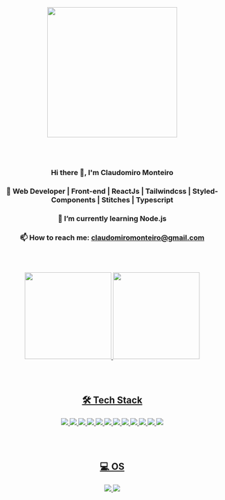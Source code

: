 <div align="center">
  <img src="https://avatars.githubusercontent.com/u/40863800?v=4" height="300" />
 </div>
 
 <br><br>
 
<div align="center">
 <h3>Hi there 👋, I'm Claudomiro Monteiro</h3>
 <h3>🌱 Web Developer | Front-end | ReactJs | Tailwindcss | Styled-Components | Stitches | Typescript</h3>
  <h3> 🌱 I’m currently learning Node.js</h3>
 <h3>📫 How to reach me: <a href="mailto:claudomiromonteiro@gmail.com?subject=Email do Github">claudomiromonteiro@gmail.com<a/></h3>
</div>

<br><br>

<div align="center">
  <a href="https://github.com/claudomiro-monteiro">
  <img height="200em" src="https://github-readme-stats.vercel.app/api?username=claudomiro-monteiro&show_icons=true&theme=dracula&include_all_commits=true&count_private=true"/>
  <img height="200em" src="https://github-readme-stats.vercel.app/api/top-langs/?username=claudomiro-monteiro&layout=compact&langs_count=7&theme=dracula"/>
</div>
  
  <br><br>

## <p align="center"> 🛠 Tech Stack</p> 
  <div align="center">
    <img src="https://img.shields.io/badge/HTML5-E34F26?style=for-the-badge&logo=html5&logoColor=white" />
    <img src="https://img.shields.io/badge/CSS-239120?&style=for-the-badge&logo=css3&logoColor=white" />
    <img src="https://img.shields.io/badge/Sass-CC6699?style=for-the-badge&logo=sass&logoColor=white" />
    <img src="https://img.shields.io/badge/styled--components-DB7093?style=for-the-badge&logo=styled-components&logoColor=white" />
    <img src="https://img.shields.io/badge/tailwindcss-%2338B2AC.svg?style=for-the-badge&logo=tailwind-css&logoColor=white" />
    <img src="https://img.shields.io/badge/JavaScript-F7DF1E?style=for-the-badge&logo=javascript&logoColor=black" />
    <img src="https://img.shields.io/badge/React-20232A?style=for-the-badge&logo=react&logoColor=61DAFB" />
    <img src="https://img.shields.io/badge/TypeScript-007ACC?style=for-the-badge&logo=typescript&logoColor=white" />
    <img src="https://img.shields.io/badge/vite-%23646CFF.svg?style=for-the-badge&logo=vite&logoColor=white" />
    <img src="https://img.shields.io/badge/Next-black?style=for-the-badge&logo=next.js&logoColor=white" />
    <img src="https://img.shields.io/badge/Node.js-43853D?style=for-the-badge&logo=node.js&logoColor=white" />
    <img src="https://img.shields.io/badge/SQLite-07405E?style=for-the-badge&logo=sqlite&logoColor=white" />
  </div>
  
  <br><br>

  ## <p align="center">💻 OS </p>

  <div align="center">
    <img src="https://img.shields.io/badge/Windows-0078D6?style=for-the-badge&logo=windows&logoColor=white" />
    <img src="https://img.shields.io/badge/Ubuntu-E95420?style=for-the-badge&logo=ubuntu&logoColor=white" />
  </div>




